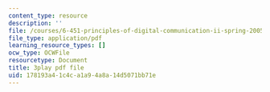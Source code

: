 ```yaml
---
content_type: resource
description: ''
file: /courses/6-451-principles-of-digital-communication-ii-spring-2005/178193a41c4ca1a94a8a14d5071bb71e_YegKLHb9TOU.pdf
file_type: application/pdf
learning_resource_types: []
ocw_type: OCWFile
resourcetype: Document
title: 3play pdf file
uid: 178193a4-1c4c-a1a9-4a8a-14d5071bb71e
---
```

